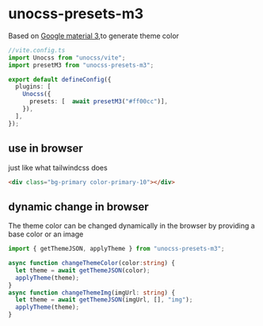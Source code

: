 # unocss-presets-m3
Based on [Google material 3](https://m3.material.io/theme-builder#/custom),to generate theme color 

```ts
//vite.config.ts
import Unocss from "unocss/vite";
import presetM3 from "unocss-presets-m3";

export default defineConfig({
  plugins: [
    Unocss({
      presets: [  await presetM3("#ff00cc")],
    }),
  ],
});

```

## use in browser
just like what tailwindcss does
```html
<div class="bg-primary color-primary-10"></div>
```

## dynamic change in browser
The theme color can be changed dynamically in the browser by providing a base color or an image
```ts
import { getThemeJSON, applyTheme } from "unocss-presets-m3";

async function changeThemeColor(color:string) {
  let theme = await getThemeJSON(color);
  applyTheme(theme);
}
async function changeThemeImg(imgUrl: string) {
  let theme = await getThemeJSON(imgUrl, [], "img");
  applyTheme(theme);
}
```
